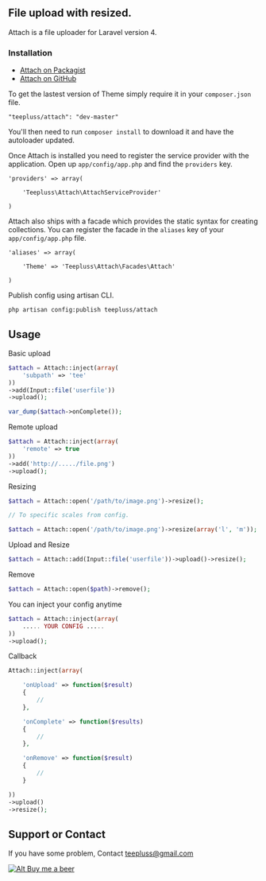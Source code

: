 ## File upload with resized.

Attach is a file uploader for Laravel version 4.

### Installation

- [Attach on Packagist](https://packagist.org/packages/teepluss/attach)
- [Attach on GitHub](https://github.com/teepluss/laravel4-attach.git)

To get the lastest version of Theme simply require it in your `composer.json` file.

~~~
"teepluss/attach": "dev-master"
~~~

You'll then need to run `composer install` to download it and have the autoloader updated.

Once Attach is installed you need to register the service provider with the application. Open up `app/config/app.php` and find the `providers` key.

~~~
'providers' => array(

    'Teepluss\Attach\AttachServiceProvider'

)
~~~

Attach also ships with a facade which provides the static syntax for creating collections. You can register the facade in the `aliases` key of your `app/config/app.php` file.

~~~
'aliases' => array(

    'Theme' => 'Teepluss\Attach\Facades\Attach'

)
~~~

Publish config using artisan CLI.

~~~
php artisan config:publish teepluss/attach
~~~

## Usage

Basic upload
~~~php
$attach = Attach::inject(array(
    'subpath' => 'tee'
))
->add(Input::file('userfile'))
->upload();

var_dump($attach->onComplete());
~~~

Remote upload
~~~php
$attach = Attach::inject(array(
    'remote' => true
))
->add('http://...../file.png')
->upload();
~~~

Resizing
~~~php
$attach = Attach::open('/path/to/image.png')->resize();

// To specific scales from config.

$attach = Attach::open('/path/to/image.png')->resize(array('l', 'm'));
~~~

Upload and Resize
~~~php
$attach = Attach::add(Input::file('userfile'))->upload()->resize();
~~~

Remove
~~~php
$attach = Attach::open($path)->remove();
~~~

You can inject your config anytime
~~~php
$attach = Attach::inject(array(
    ..... YOUR CONFIG .....
))
->upload();
~~~

Callback
~~~php
Attach::inject(array(

    'onUpload' => function($result)
    {
        //
    },

    'onComplete' => function($results)
    {
        //
    },

    'onRemove' => function($result)
    {
        //
    }

))
->upload()
->resize();
~~~

## Support or Contact

If you have some problem, Contact teepluss@gmail.com

[![Alt Buy me a beer](https://www.paypalobjects.com/en_US/i/btn/btn_donateCC_LG.gif)](
https://www.paypal.com/cgi-bin/webscr?cmd=_donations&business=admin%40jquerytips%2ecom&lc=US&item_name=Teepluss&no_note=0&currency_code=USD&bn=PP%2dDonationsBF%3abtn_donateCC_LG%2egif%3aNonHostedGuest)